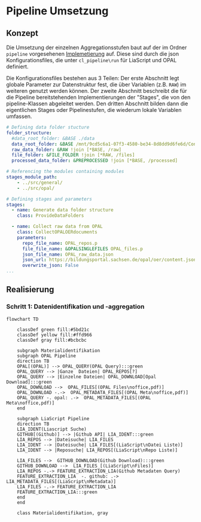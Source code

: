 # Pipeline Umsetzung

## Konzept

Die Umsetzung der einzelnen Aggregationsstufen baut auf der im Ordner `pipeline` vorgesehenen [Implemetierung](https://github.com/TUBAF-IFI-ConnectedLecturer/Data_aggregation/blob/main/pipeline/README.md) auf. 
Diese sind durch die json Konfigurationsfiles, die unter `cl_pipeline\run` für LiaScript und OPAL definiert.

Die Konfigurationsfiles bestehen aus 3 Teilen: Der erste Abschnitt legt globale Parameter zur Datenstruktur fest, die über Variablen (z.B. `RAW`) im weiteren genutzt werden können. 
Der zweite Abschnitt beschreibt die für die Pipeline bereitstehenden Implementierungen der "Stages", die von den pipeline-Klassen abgeleitet werden. 
Den dritten Abschnitt bilden dann die eigentlichen Stages oder Pipelinestufen, die wiederum lokale Variablen umfassen.


```yaml
# Defining data folder stucture
folder_structure:
  #data_root_folder: &BASE ./data
  data_root_folder: &BASE /mnt/9cd5c6a1-07f3-4580-be34-8d8dd9d6fe6d/Connected_Lecturers/Opal
  raw_data_folder: &RAW !join [*BASE, /raw]
  file_folder: &FILE_FOLDER !join [*RAW, /files]
  processed_data_folder: &PREPROCESSED !join [*BASE, /processed]

# Referencing the modules containing modules
stages_module_path:
    - ../src/general/
    - ../src/opal/

# Defining stages and parameters
stages:
  - name: Generate data folder structure
    class: ProvideDataFolders

  - name: Collect raw data from OPAL 
    class: CollectOPALOERdocuments
    parameters:
      repo_file_name: OPAL_repos.p
      file_file_name: &OPALSINGLEFILES OPAL_files.p
      json_file_name: OPAL_raw_data.json
      json_url: https://bildungsportal.sachsen.de/opal/oer/content.json
      overwrite_json: False
...
```

## Realisierung

### Schritt 1: Datenidentifikation und -aggregation

```mermaid
flowchart TD

    classDef green fill:#5bd21c
    classDef yellow fill:#ffd966
    classDef gray fill:#bcbcbc

    subgraph Materialidentifikation
    subgraph OPAL Pipeline  
    direction TB
    OPAL[(OPAL)] --> OPAL_QUERY(OPAL Query):::green
    OPAL_QUERY --> |Ganze  Dateien| OPAL_REPOS[?]
    OPAL_QUERY --> |Einzelne Dateien| OPAL_DOWNLOAD[Opal Download]:::green
    OPAL_DOWNLOAD -->  OPAL_FILES[(OPAL Files\noffice,pdf)]
    OPAL_DOWNLOAD -.->  OPAL_METADATA_FILES[(OPAL Meta\noffice,pdf)]
    OPAL_QUERY -. opal: .->  OPAL_METADATA_FILES[(OPAL Meta\noffice,pdf)]
    end    

    subgraph LiaScript Pipeline
    direction TB
    LIA_IDENT(Liascript Suche)
    GITHUB[(Github)] --> |Github API| LIA_IDENT:::green
    LIA_REPOS --> |Dateisuche| LIA_FILES
    LIA_IDENT --> |Dateisuche| LIA_FILES[(LiaScript\nDatei Liste)]
    LIA_IDENT --> |Reposuche| LIA_REPOS[(LiaScript\nRepo Liste)]

    LIA_FILES -->  GITHUB_DOWNLOAD(Github Download):::green
    GITHUB_DOWNLOAD -->  LIA_FILES_[(LiaScript\nFiles)]
    LIA_REPOS -.-> FEATURE_EXTRACTION_LIA(Github Metadaten Query)
    FEATURE_EXTRACTION_LIA  -. github: .->  LIA_METADATA_FILES[(LiaScript\nMetadata)]
    LIA_FILES -.-> FEATURE_EXTRACTION_LIA
    FEATURE_EXTRACTION_LIA:::green
    end  
    end

    class Materialidentifikation, gray
```

